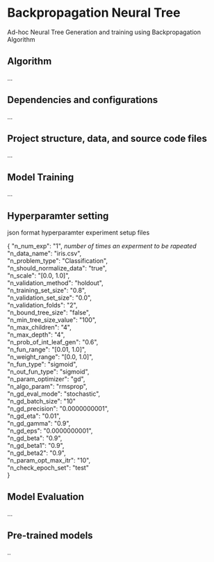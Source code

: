 # Backpropagation Neural Tree
Ad-hoc Neural Tree Generation and training using Backpropagation Algorithm


## Algorithm
...


## Dependencies and configurations
...


## Project structure, data, and source code files
...



## Model Training 
...

## Hyperparamter setting

json format hyperparamter experiment setup files

{
"n_num_exp": "1",  *number of times an experment to be rapeated* <br>
"n_data_name": "iris.csv", <br>
"n_problem_type": "Classification", <br>
"n_should_normalize_data": "true", <br>
"n_scale": "[0.0, 1.0]", <br>
"n_validation_method": "holdout", <br>
"n_training_set_size": "0.8", <br>
"n_validation_set_size": "0.0", <br>
"n_validation_folds": "2", <br>
"n_bound_tree_size": "false", <br>
"n_min_tree_size_value": "100", <br>
"n_max_children": "4", <br>
"n_max_depth": "4", <br>
"n_prob_of_int_leaf_gen": "0.6", <br>
"n_fun_range": "[0.01, 1.0]", <br>
"n_weight_range": "[0.0, 1.0]", <br>
"n_fun_type": "sigmoid", <br>
"n_out_fun_type": "sigmoid", <br>
"n_param_optimizer": "gd", <br>
"n_algo_param": "rmsprop", <br>
"n_gd_eval_mode": "stochastic", <br>
"n_gd_batch_size": "10" <br>
"n_gd_precision": "0.0000000001", <br>
"n_gd_eta": "0.01",<br>
"n_gd_gamma": "0.9", <br>
"n_gd_eps": "0.0000000001", <br>
"n_gd_beta": "0.9", <br>
"n_gd_beta1": "0.9", <br>
"n_gd_beta2": "0.9", <br>
"n_param_opt_max_itr": "10", <br>
"n_check_epoch_set": "test" <br>
}


## Model Evaluation
...



## Pre-trained models
..
